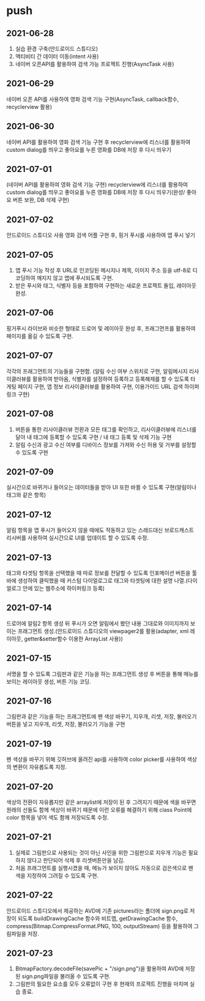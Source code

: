 # push


## 2021-06-28
1. 실습 환경 구축(안드로이드 스튜디오)
2. 액티비티 간 데이터 이동(intent 사용)
3. 네이버 오픈API를 활용하여 검색 가능 프로젝트 진행(AsyncTask 사용)


## 2021-06-29
네이버 오픈 API를 사용하여 영화 검색 기능 구현(AsyncTask, callback함수,  recyclerview 활용)


## 2021-06-30
네이버 API를 활용하여 영화 검색 기능 구현 후 recyclerview에 리스너를 활용하여 custom dialog를 띄우고 좋아요를 누른 영화를 DB에 저장 후 다시 띄우기


## 2021-07-01
(네이버 API를 활용하여 영화 검색 기능 구현) recyclerview에 리스너를 활용하여 custom dialog를 띄우고 좋아요를 누른 영화를 DB에 저장 후 다시 띄우기(완성/ 좋아요 버튼 보완, DB 삭제 구현)


## 2021-07-02
안드로이드 스튜디오 사용 영화 검색 어플 구현 후, 핑거 푸시를 사용하여 앱 푸시 넣기


## 2021-07-05
1. 앱 푸시 기능 작성 후 URL로 인코딩된 메시지나 제목, 이미지 주소 등을 utf-8로 디코딩하여 깨지지 않고 앱에 푸시되도록 구현.
2. 받은 푸시와 태그, 식별자 등을 포함하여 구현하는 새로운 프로젝트 돌입, 레이아웃 완성.


## 2021-07-06
핑거푸시 라이브와 비슷한 형태로 드로어 및 레이아웃 완성 후, 프래그먼프를 활용하여 페이지를 옮길 수 있도록 구현.


## 2021-07-07
각각의 프래그먼트의 기능들을 구현함.
(알림 수신 여부 스위치로 구현, 알림메시지 리사이클러뷰를 활용하여 받아옴, 식별자를 설정하여 등록하고 등록해제를 할 수 있도록 타게팅 페이지 구현, 앱 정보 리사이클러뷰를 활용하여 구현, 이용가이드 URL 검색 하이퍼링크 구현)


## 2021-07-08
1. 버튼을 통한 리사이클러뷰 전환과 모든 태그를 확인하고, 리사이클러뷰에 리스너를 달아 내 태그에 등록할 수 있도록 구현 / 내 태그 등록 및 삭제 기능 구현
2. 알림 수신과 광고 수신 여부를 디바이스 정보를 가져와 수신 허용 및 거부를 설정할 수 있도록 구현


## 2021-07-09
실시간으로 바뀌거나 들어오는 데이터들을 받아 UI 또한 바뀔 수 있도록 구현(알림이나 태그와 같은 항목)


## 2021-07-12
알림 항목을 앱 푸시가 들어오지 않을 때에도 작동하고 있는 스레드대신 브로드캐스트 리시버를 사용하여 실시간으로 UI를 업데이트 할 수 있도록 수정.


## 2021-07-13
태그와 타겟팅 항목을 선택했을 때 따로 정보를 전달할 수 있도록 인포메이션 버튼을 툴바에 생성하여 클릭했을 때 커스텀 다이얼로그로 태그와 타겟팅에 대한 설명 나열.(다이얼로그 안에 있는 웹주소에 하이퍼링크 등록)


## 2021-07-14
드로어에 알림2 항목 생성 뒤 푸시가 오면  알림에서 봤던 내용 그대로와 이미지까지 보이는 프래그먼트 생성.(안드로이드 스튜디오의 viewpager2를 활용(adapter, xml 레이아웃, getter&setter함수 이용한 ArrayList 사용))


## 2021-07-15
서명을 할 수 있도록 그림판과 같은 기능을 하는 프래그먼트 생성 후 버튼을 통해 메뉴를 보이는 레이아웃 생성, 버튼 기능 코딩.


## 2021-07-16
그림판과 같은 기능을 하는 프래그먼트에 펜 색상 바꾸기, 지우개, 리셋, 저장, 불러오기 버튼을 넣고 지우개, 리셋, 저장, 불러오기 기능을 구현


## 2021-07-19
펜 색상을 바꾸기 위해 깃허브에 올려진 api를 사용하여 color picker를 사용하여 색상의 변환이 자유롭도록 지정.


## 2021-07-20
색상의 전환이 자유롭지만 같은 arraylist에 저장이 된 후 그려지기 때문에 색을 바꾸면 원래의 선들도 함께 색상이 바뀌기 때문에 이런 오류를 해결하기 위해 class Point에 color 항목을 넣어 색도 함께 저장되도록 수정.


## 2021-07-21
1. 실제로 그림판으로 사용되는 것이 아닌 사인을 위한 그림판으로 지우개 기능은 필요하지 않다고 판단되어 삭제 후 리셋버튼만을 남김.
2. 처음 프래그먼트를 실행시켰을 때, 메뉴가 보이지 않아도 자동으로 검은색으로 펜 색을 지정하여 그려질 수 있도록 구현.


## 2021-07-22
안드로이드 스튜디오에서 제공하는 AVD에 기존 pictures라는 폴더에 sign.png로 저장이 되도록 buildDrawingCache 함수와 비트맵, getDrawingCache 함수, compress(Bitmap.CompressFormat.PNG, 100, outputStream) 등을 활용하여 그림파일을 저장.


## 2021-07-23
1. BitmapFactory.decodeFile(savePic + "/sign.png")을 활용하여 AVD에 저장된 sign.png파일을 불러올 수 있도록 구현.
2. 그림판의 필요한 요소를 모두 오류없이 구현 후 현재의 프로젝트 진행을 마치며 실습 종료.
